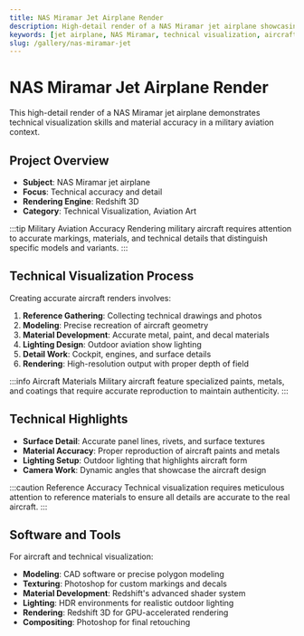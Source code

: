 ```yaml
---
title: NAS Miramar Jet Airplane Render
description: High-detail render of a NAS Miramar jet airplane showcasing technical visualization and material accuracy in Redshift 3D.
keywords: [jet airplane, NAS Miramar, technical visualization, aircraft render, Redshift, military aviation]
slug: /gallery/nas-miramar-jet
---
```


# NAS Miramar Jet Airplane Render

This high-detail render of a NAS Miramar jet airplane demonstrates technical visualization skills and material accuracy in a military aviation context.

## Project Overview

- **Subject**: NAS Miramar jet airplane
- **Focus**: Technical accuracy and detail
- **Rendering Engine**: Redshift 3D
- **Category**: Technical Visualization, Aviation Art

:::tip Military Aviation Accuracy
Rendering military aircraft requires attention to accurate markings, materials, and technical details that distinguish specific models and variants.
:::

## Technical Visualization Process

Creating accurate aircraft renders involves:

1. **Reference Gathering**: Collecting technical drawings and photos
2. **Modeling**: Precise recreation of aircraft geometry
3. **Material Development**: Accurate metal, paint, and decal materials
4. **Lighting Design**: Outdoor aviation show lighting
5. **Detail Work**: Cockpit, engines, and surface details
6. **Rendering**: High-resolution output with proper depth of field

:::info Aircraft Materials
Military aircraft feature specialized paints, metals, and coatings that require accurate reproduction to maintain authenticity.
:::

## Technical Highlights

- **Surface Detail**: Accurate panel lines, rivets, and surface textures
- **Material Accuracy**: Proper reproduction of aircraft paints and metals
- **Lighting Setup**: Outdoor lighting that highlights aircraft form
- **Camera Work**: Dynamic angles that showcase the aircraft design

:::caution Reference Accuracy
Technical visualization requires meticulous attention to reference materials to ensure all details are accurate to the real aircraft.
:::

## Software and Tools

For aircraft and technical visualization:

- **Modeling**: CAD software or precise polygon modeling
- **Texturing**: Photoshop for custom markings and decals
- **Material Development**: Redshift's advanced shader system
- **Lighting**: HDR environments for realistic outdoor lighting
- **Rendering**: Redshift 3D for GPU-accelerated rendering
- **Compositing**: Photoshop for final retouching